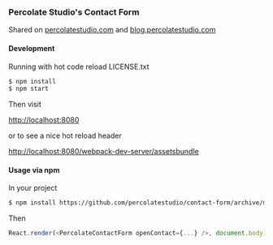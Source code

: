 ### Percolate Studio's Contact Form

Shared on [percolatestudio.com](percolatestudio.com) and  [blog.percolatestudio.com](blog.percolatestudio.com)

#### Development

Running with hot code reload LICENSE.txt

``` bash
$ npm install
$ npm start
```

Then visit

[http://localhost:8080](http://localhost:8080)

or to see a nice hot reload header

[http://localhost:8080/webpack-dev-server/assetsbundle](http://localhost:8080/webpack-dev-server/assetsbundle)

#### Usage via npm

In your project

``` bash
$ npm install https://github.com/percolatestudio/contact-form/archive/master.tar.gz --save
```

Then 

``` js
React.render(<PercolateContactForm openContact={...} />, document.body);
```
